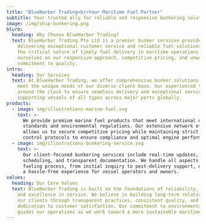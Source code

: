 ```yaml
---
title: "BlueHarbor Trading<br>Your Maritime Fuel Partner"
subtitle: Your trusted ally for reliable and responsive bunkering solutions worldwide
image: /img/ship-bunkering.png
blurb:
  heading: Why Choose BlueHarbor Trading?
  text: BlueHarbor Trading Pte Ltd is a premier bunker services provider committed to
    delivering exceptional customer service and reliable fuel solutions. We understand
    the critical nature of timely fuel delivery in maritime operations and pride
    ourselves on our responsive approach, competitive pricing, and unwavering
    commitment to quality.
intro:
  heading: Our Services
  text: At BlueHarbor Trading, we offer comprehensive bunker solutions tailored to
    meet the unique needs of our diverse client base. Our experienced team works
    around the clock to ensure seamless delivery and exceptional service,
    supporting vessels of all types across major ports globally.
products:
  - image: img/illustrations-marine-fuel.svg
    text: >-
      We provide premium marine fuel products that meet international quality
      standards and environmental regulations. Our extensive network of suppliers
      allows us to secure competitive pricing while maintaining strict quality
      control protocols to ensure compliance and optimal engine performance.
  - image: img/illustrations-bunkering-service.svg
    text: >-
      Our client-focused bunkering services include real-time updates, flexible
      scheduling, and transparent documentation. We handle all aspects of the
      fueling process, from initial inquiry to post-delivery support, ensuring
      a hassle-free experience for vessel operators and owners.
values:
  heading: Our Core Values
  text: BlueHarbor Trading is built on the foundations of reliability, integrity,
    and excellence in service. We believe in building long-term relationships with
    our clients through transparent practices, consistent quality, and unwavering
    dedication to customer satisfaction. Our commitment to environmental responsibility
    guides our operations as we work toward a more sustainable maritime industry.
---
```

